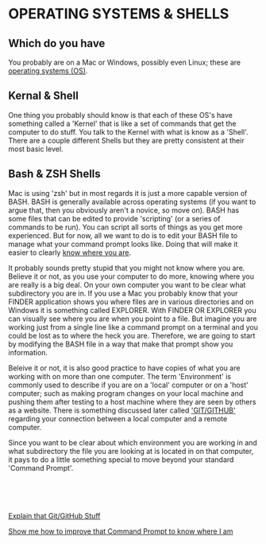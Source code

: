 
# OPERATING SYSTEMS & SHELLS

## Which do you have

You probably are on a Mac or Windows, possibly even Linux; these are [operating systems (OS)](https://en.wikipedia.org/wiki/Operating_system).

## Kernal & Shell

One thing you probably should know is that each of these OS's have something called a 'Kernel' that is like a set of commands that get the computer to do stuff.  You talk to the Kernel with what is know as a 'Shell'.  There are a couple different Shells but they are pretty consistent at their most basic level. 

## Bash & ZSH Shells

Mac is using 'zsh' but in most regards it is just a more capable version of BASH.  BASH is generally available across operating systems (if you want to argue that, then you obviously aren't a novice, so move on).  BASH has some files that can be edited to provide 'scripting' (or a series of commands to be run).  You can script all sorts of things as you get more experienced. But for now, all we want to do is to edit your BASH file to manage what your command prompt looks like.  Doing that will make it easier to clearly [know where you are](whereami.md). 

It probably sounds pretty stupid that you might not know where you are.  Believe it or not, as you use your computer to do more, knowing where you are really is a big deal.  On your own computer you want to be clear what subdirectory you are in.  If you use a Mac you probably know that your FINDER application shows you where files are in various directories and on Windows it is something called EXPLORER.  With FINDER OR EXPLORER you can visually see where you are when you point to a file.  But imagine you are working just from a single line like a command prompt on a terminal and you could be lost as to where the heck you are.  Therefore, we are going to start by modifying the BASH file in a way that make that prompt show you information.

Beleive it or not, it is also good practice to have copies of what you are working with on more than one computer.  The term 'Environment' is commonly used to describe if you are on a 'local' computer or on a 'host' computer; such as making program changes on your local machine and pushing them after testing to a host machine where they are seen by others as a website.  There is something discussed later called ['GIT/GITHUB'](gitbasics.md) regarding your connection between a local computer and a remote computer. 

Since you want to be clear about which environment you are working in and what subdirectory the file you are looking at is located in on that computer, it pays to do a little something special to move beyond your standard 'Command Prompt'.  


<br>
<br>
<br>

[Explain that Git/GitHub Stuff](gitbasics.md)
<br>

[Show me how to improve that Command Prompt to know where I am](whereami.md)


